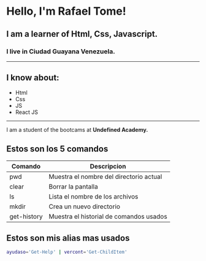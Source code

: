 # Hello, I'm Rafael Tome!

## I am a learner of **Html, Css, Javascript.**

### I live in Ciudad Guayana **Venezuela.**

---

## I know about:

* Html
* Css
* JS
* React JS

---

I am a student of the bootcams at 
**Undefined Academy.**

## **Estos son los 5 comandos**
| Comando       | Descripcion                                           |
| ------------- | ----------------------------------------------------- |
| pwd           | Muestra el nombre del directorio actual               |
| clear         | Borrar la pantalla                                    |
| ls            | Lista el nombre de los archivos                       |
| mkdir         | Crea un nuevo directorio                              |
| get-history   | Muestra el historial de comandos usados               |

## **Estos son mis alias mas usados**

```bash
ayudaso='Get-Help' | vercont='Get-ChildItem'
``` 
